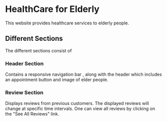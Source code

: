 # HealthCare for Elderly 

This website provides healthcare services to elderly people.

## Different Sections

The different sections consist of

### Header Section

Contains a responsive navigation bar , along with the header which includes an appointment button and image of elder people.


### Review Section

Displays reviews from previous customers. The displayed reviews will change at specific time intervals. One can view all reviews by clicking on the "See All Reviews" link.
